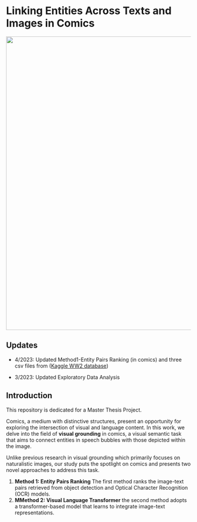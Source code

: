 # Linking Entities Across Texts and Images in Comics
<img src="Method1.png" width="800"> 

## Updates
* 4/2023: Updated Method1-Entity Pairs Ranking (in comics) and three csv files from ([Kaggle WW2 database](https://www.kaggle.com/datasets/ramjasmaurya/world-war-2-archive))

* 3/2023: Updated Exploratory Data Analysis 

## Introduction
This repository is dedicated for a Master Thesis Project.  

Comics, a medium with distinctive structures, present an opportunity for exploring the intersection of visual and language content. In this work, we delve into the field of **visual grounding** in comics, a visual semantic task that aims to connect entities in speech bubbles with those depicted within the image. 

Unlike previous research in visual grounding which primarily focuses on naturalistic images, our study puts the spotlight on comics and presents two novel approaches to address this task. 

1. **Method 1: Entity Pairs Ranking** The first method ranks the image-text pairs retrieved from object detection and Optical Character Recognition (OCR) models. 
2. **MMethod 2: Visual Language Transformer** the second method adopts a transformer-based model that learns to integrate image-text representations. 

